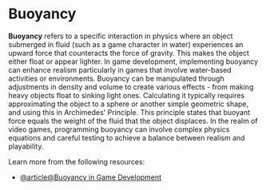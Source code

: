 # Buoyancy

**Buoyancy** refers to a specific interaction in physics where an object submerged in fluid (such as a game character in water) experiences an upward force that counteracts the force of gravity. This makes the object either float or appear lighter. In game development, implementing buoyancy can enhance realism particularly in games that involve water-based activities or environments. Buoyancy can be manipulated through adjustments in density and volume to create various effects - from making heavy objects float to sinking light ones. Calculating it typically requires approximating the object to a sphere or another simple geometric shape, and using this in Archimedes' Principle. This principle states that buoyant force equals the weight of the fluid that the object displaces. In the realm of video games, programming buoyancy can involve complex physics equations and careful testing to achieve a balance between realism and playability.

Learn more from the following resources:

- [@article@Buoyancy in Game Development](https://www.gamedeveloper.com/programming/water-interaction-model-for-boats-in-video-games-part-2)
